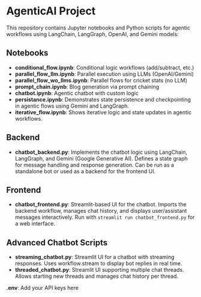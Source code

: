 


# AgenticAI Project

This repository contains Jupyter notebooks and Python scripts for agentic workflows using LangChain, LangGraph, OpenAI, and Gemini models:

## Notebooks
- **conditional_flow.ipynb**: Conditional logic workflows (add/subtract, etc.)
- **parallel_flow_llm.ipynb**: Parallel execution using LLMs (OpenAI/Gemini)
- **parallel_flow_wo_llms.ipynb**: Parallel flows for cricket stats (no LLM)
- **prompt_chain.ipynb**: Blog generation via prompt chaining
- **chatbot.ipynb**: Agentic chatbot with custom logic
- **persistance.ipynb**: Demonstrates state persistence and checkpointing in agentic flows using Gemini and LangGraph.
- **iterative_flow.ipynb**: Shows iterative logic and state updates in agentic workflows.

## Backend
- **chatbot_backend.py**: Implements the chatbot logic using LangChain, LangGraph, and Gemini (Google Generative AI). Defines a state graph for message handling and response generation. Can be run as a standalone bot or used as a backend for the frontend UI.

## Frontend
- **chatbot_frontend.py**: Streamlit-based UI for the chatbot. Imports the backend workflow, manages chat history, and displays user/assistant messages interactively. Run with `streamlit run chatbot_frontend.py` for a web interface.

## Advanced Chatbot Scripts
- **streaming_chatbot.py**: Streamlit UI for a chatbot with streaming responses. Uses workflow.stream to display bot replies in real time.
- **threaded_chatbot.py**: Streamlit UI supporting multiple chat threads. Allows starting new threads and manages chat history per thread.

**.env**: Add your API keys here
